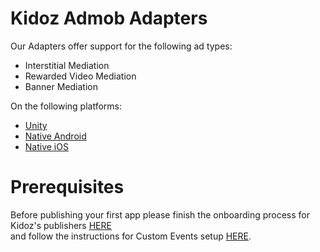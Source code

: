 # Kidoz Admob Adapters

Our Adapters offer support for the following ad types:

+ Interstitial Mediation 
+ Rewarded Video Mediation 
+ Banner Mediation 

On the following platforms:

+ [Unity](/Mediation/AdMob%20Adapter/Unity)
+ [Native Android](/Mediation/AdMob%20Adapter/Android)
+ [Native iOS](/Mediation/AdMob%20Adapter/iOS)

# Prerequisites
Before publishing your first app please finish the onboarding process for Kidoz's publishers [HERE](http://accounts.kidoz.net/publishers/register?utm_source=&utm_content=&utm_campaign=&utm_medium=)  
and follow the instructions for Custom Events setup [HERE](https://developers.google.com/admob/android/custom-events/setup).
